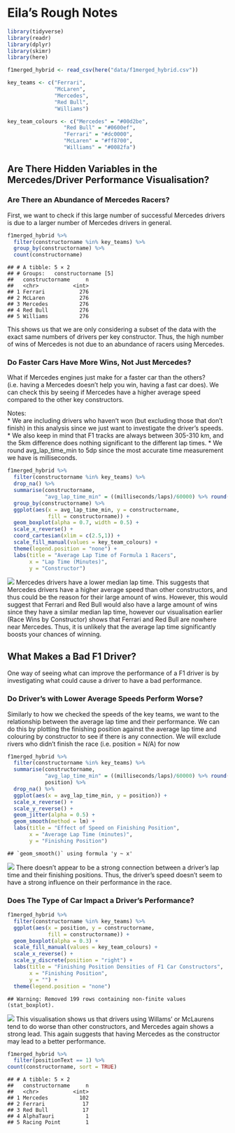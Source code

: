 Eila’s Rough Notes
================

``` r
library(tidyverse)
library(readr)
library(dplyr)
library(skimr)
library(here)
```

``` r
f1merged_hybrid <- read_csv(here("data/f1merged_hybrid.csv"))

key_teams <- c("Ferrari", 
               "McLaren",
               "Mercedes",
               "Red Bull",
               "Williams")

key_team_colours <- c("Mercedes" = "#00d2be",
                  "Red Bull" = "#0600ef",
                  "Ferrari" = "#dc0000",
                  "McLaren" = "#ff8700",
                  "Williams" = "#0082fa")
```

## Are There Hidden Variables in the Mercedes/Driver Performance Visualisation?

### Are There an Abundance of Mercedes Racers?

First, we want to check if this large number of successful Mercedes
drivers is due to a larger number of Mercedes drivers in general.

``` r
f1merged_hybrid %>%
  filter(constructorname %in% key_teams) %>%
  group_by(constructorname) %>%
  count(constructorname)
```

    ## # A tibble: 5 × 2
    ## # Groups:   constructorname [5]
    ##   constructorname     n
    ##   <chr>           <int>
    ## 1 Ferrari           276
    ## 2 McLaren           276
    ## 3 Mercedes          276
    ## 4 Red Bull          276
    ## 5 Williams          276

This shows us that we are only considering a subset of the data with the
exact same numbers of drivers per key constructor. Thus, the high number
of wins of Mercedes is not due to an abundance of racers using Mercedes.

### Do Faster Cars Have More Wins, Not Just Mercedes?

What if Mercedes engines just make for a faster car than the others?
(i.e. having a Mercedes doesn’t help you win, having a fast car does).
We can check this by seeing if Mercedes have a higher average speed
compared to the other key constructors.

Notes:  
\* We are including drivers who haven’t won (but excluding those that
don’t finish) in this analysis since we just want to investigate the
driver’s speeds. \* We also keep in mind that F1 tracks are always
between 305-310 km, and the 5km difference does nothing significant to
the different lap times. \* We round avg_lap_time_min to 5dp since the
most accurate time measurement we have is milliseconds.

``` r
f1merged_hybrid %>%
  filter(constructorname %in% key_teams) %>%
  drop_na() %>%
  summarise(constructorname,
            "avg_lap_time_min" = ((milliseconds/laps)/60000) %>% round(5)) %>%
  group_by(constructorname) %>%
  ggplot(aes(x = avg_lap_time_min, y = constructorname, 
             fill = constructorname)) +
  geom_boxplot(alpha = 0.7, width = 0.5) +
  scale_x_reverse() +
  coord_cartesian(xlim = c(2.5,1)) +
  scale_fill_manual(values = key_team_colours) +
  theme(legend.position = "none") +
  labs(title = "Average Lap Time of Formula 1 Racers",
       x = "Lap Time (Minutes)",
       y = "Constructor")
```

![](Eila_files/figure-gfm/constructor-speeds-1.png)<!-- --> Mercedes
drivers have a lower median lap time. This suggests that Mercedes
drivers have a higher average speed than other constructors, and thus
could be the reason for their large amount of wins. However, this would
suggest that Ferrari and Red Bull would also have a large amount of wins
since they have a similar median lap time, however our visualisation
earlier (Race Wins by Constructor) shows that Ferrari and Red Bull are
nowhere near Mercedes. Thus, it is unlikely that the average lap time
significantly boosts your chances of winning.

## What Makes a Bad F1 Driver?

One way of seeing what can improve the performance of a F1 driver is by
investigating what could cause a driver to have a bad performance.

### Do Driver’s with Lower Average Speeds Perform Worse?

Similarly to how we checked the speeds of the key teams, we want to the
relationship between the average lap time and their performance. We can
do this by plotting the finishing position against the average lap time
and colouring by constructor to see if there is any connection. We will
exclude rivers who didn’t finish the race (i.e. position = N/A) for now

``` r
f1merged_hybrid %>%
  filter(constructorname %in% key_teams) %>%
  summarise(constructorname, 
            "avg_lap_time_min" = ((milliseconds/laps)/60000) %>% round(5),
            position) %>%
  drop_na() %>%
  ggplot(aes(x = avg_lap_time_min, y = position)) +
  scale_x_reverse() +
  scale_y_reverse() +
  geom_jitter(alpha = 0.5) +
  geom_smooth(method = lm) +
  labs(title = "Effect of Speed on Finishing Position",
       x = "Average Lap Time (minutes)",
       y = "Finishing Position")
```

    ## `geom_smooth()` using formula 'y ~ x'

![](Eila_files/figure-gfm/lap-speed-vs-position-1.png)<!-- --> There
doesn’t appear to be a strong connection between a driver’s lap time and
their finishing positions. Thus, the driver’s speed doesn’t seem to have
a strong influence on their performance in the race.

### Does The Type of Car Impact a Driver’s Performance?

``` r
f1merged_hybrid %>%
  filter(constructorname %in% key_teams) %>%
  ggplot(aes(x = position, y = constructorname,
             fill = constructorname)) +
  geom_boxplot(alpha = 0.3) +
  scale_fill_manual(values = key_team_colours) +
  scale_x_reverse() +
  scale_y_discrete(position = "right") +
  labs(title = "Finishing Position Densities of F1 Car Constructors",
       x = "Finishing Position",
       y = "") +
  theme(legend.position = "none")
```

    ## Warning: Removed 199 rows containing non-finite values (stat_boxplot).

![](Eila_files/figure-gfm/constructor-vs-finishing%20position-1.png)<!-- -->
This visualisation shows us that drivers using Willams’ or McLaurens
tend to do worse than other constructors, and Mercedes again shows a
strong lead. This again suggests that having Mercedes as the constructor
may lead to a better performance.

``` r
f1merged_hybrid %>%
  filter(positionText == 1) %>%
count(constructorname, sort = TRUE) 
```

    ## # A tibble: 5 × 2
    ##   constructorname     n
    ##   <chr>           <int>
    ## 1 Mercedes          102
    ## 2 Ferrari            17
    ## 3 Red Bull           17
    ## 4 AlphaTauri          1
    ## 5 Racing Point        1
